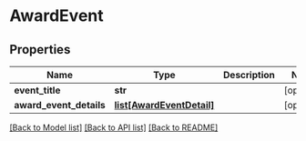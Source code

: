 # AwardEvent

## Properties
Name | Type | Description | Notes
------------ | ------------- | ------------- | -------------
**event_title** | **str** |  | [optional] 
**award_event_details** | [**list[AwardEventDetail]**](AwardEventDetail.md) |  | [optional] 

[[Back to Model list]](../README.md#documentation-for-models) [[Back to API list]](../README.md#documentation-for-api-endpoints) [[Back to README]](../README.md)

